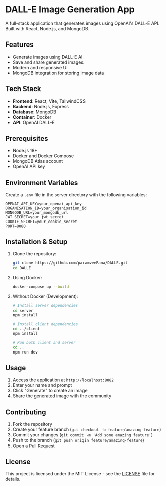 # DALL-E Image Generation App

A full-stack application that generates images using OpenAI's DALL-E API. Built with React, Node.js, and MongoDB.

## Features

- Generate images using DALL-E AI
- Save and share generated images
- Modern and responsive UI
- MongoDB integration for storing image data

## Tech Stack

- **Frontend**: React, Vite, TailwindCSS
- **Backend**: Node.js, Express
- **Database**: MongoDB
- **Container**: Docker
- **API**: OpenAI DALL-E

## Prerequisites

- Node.js 18+
- Docker and Docker Compose
- MongoDB Atlas account
- OpenAI API key

## Environment Variables

Create a `.env` file in the server directory with the following variables:

```env
OPENAI_API_KEY=your_openai_api_key
ORGANISATION_ID=your_organisation_id
MONGODB_URL=your_mongodb_url
JWT_SECRET=your_jwt_secret
COOKIE_SECRET=your_cookie_secret
PORT=8080
```

## Installation & Setup

1. Clone the repository:
   ```bash
   git clone https://github.com/paramveeRana/DALLE.git
   cd DALLE
   ```

2. Using Docker:
   ```bash
   docker-compose up --build
   ```

3. Without Docker (Development):
   ```bash
   # Install server dependencies
   cd server
   npm install

   # Install client dependencies
   cd ../client
   npm install

   # Run both client and server
   cd ..
   npm run dev
   ```

## Usage

1. Access the application at `http://localhost:8082`
2. Enter your name and prompt
3. Click "Generate" to create an image
4. Share the generated image with the community

## Contributing

1. Fork the repository
2. Create your feature branch (`git checkout -b feature/amazing-feature`)
3. Commit your changes (`git commit -m 'Add some amazing feature'`)
4. Push to the branch (`git push origin feature/amazing-feature`)
5. Open a Pull Request

## License

This project is licensed under the MIT License - see the [LICENSE](LICENSE) file for details. 